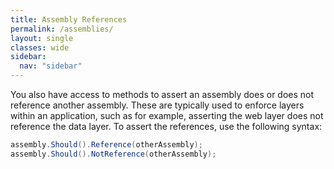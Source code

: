 ```yaml
---
title: Assembly References
permalink: /assemblies/
layout: single
classes: wide
sidebar:
  nav: "sidebar"
---
```


You also have access to methods to assert an assembly does or does not reference another assembly.
These are typically used to enforce layers within an application, such as for example, asserting the web layer does not reference the data layer.
To assert the references, use the following syntax:

```csharp
assembly.Should().Reference(otherAssembly);
assembly.Should().NotReference(otherAssembly);
```

